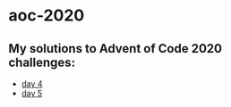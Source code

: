 # aoc-2020

## My solutions to Advent of Code 2020 challenges:
* [day 4](https://parmsam.github.io/aoc-2020/aoc-2020-solutions-day4.html)
* [day 5](https://parmsam.github.io/aoc-2020/aoc-2020-solutions-day5.html)
